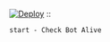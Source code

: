 [![Deploy](https://www.herokucdn.com/deploy/button.svg)](https://heroku.com/deploy?template=https://github.com/Naysabots/Encdoder-compress-pro-bot)
::
```
start - Check Bot Alive
```
